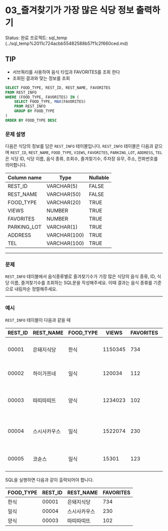 # 03_즐겨찾기가 가장 많은 식당 정보 출력하기

Status: 완료
프로젝트: sql_temp (../sql_temp%2011c724acbb55482588b57f1c2f660ced.md)

## TIP

- 서브쿼리를 사용하여 음식 타입과 FAVORITES를 조회 한다
- 조회된 결과와 맞는 정보를 조회

```sql
SELECT FOOD_TYPE, REST_ID, REST_NAME, FAVORITES
FROM REST_INFO
WHERE (FOOD_TYPE, FAVORITES) IN (
    SELECT FOOD_TYPE, MAX(FAVORITES)
    FROM REST_INFO
    GROUP BY FOOD_TYPE
)
ORDER BY FOOD_TYPE DESC
```

### **문제 설명**

다음은 식당의 정보를 담은 `REST_INFO` 테이블입니다. `REST_INFO` 테이블은 다음과 같으며 `REST_ID`, `REST_NAME`, `FOOD_TYPE`, `VIEWS`, `FAVORITES`, `PARKING_LOT`, `ADDRESS`, `TEL`은 식당 ID, 식당 이름, 음식 종류, 조회수, 즐겨찾기수, 주차장 유무, 주소, 전화번호를 의미합니다.

| Column name | Type | Nullable |
| --- | --- | --- |
| REST_ID | VARCHAR(5) | FALSE |
| REST_NAME | VARCHAR(50) | FALSE |
| FOOD_TYPE | VARCHAR(20) | TRUE |
| VIEWS | NUMBER | TRUE |
| FAVORITES | NUMBER | TRUE |
| PARKING_LOT | VARCHAR(1) | TRUE |
| ADDRESS | VARCHAR(100) | TRUE |
| TEL | VARCHAR(100) | TRUE |

---

### 문제

`REST_INFO` 테이블에서 음식종류별로 즐겨찾기수가 가장 많은 식당의 음식 종류, ID, 식당 이름, 즐겨찾기수를 조회하는 SQL문을 작성해주세요. 이때 결과는 음식 종류를 기준으로 내림차순 정렬해주세요.

---

### 예시

`REST_INFO` 테이블이 다음과 같을 때

| REST_ID | REST_NAME | FOOD_TYPE | VIEWS | FAVORITES | PARKING_LOT | ADDRESS | TEL |
| --- | --- | --- | --- | --- | --- | --- | --- |
| 00001 | 은돼지식당 | 한식 | 1150345 | 734 | N | 서울특별시 중구 다산로 149 | 010-4484-8751 |
| 00002 | 하이가쯔네 | 일식 | 120034 | 112 | N | 서울시 중구 신당동 375-21 | NULL |
| 00003 | 따띠따띠뜨 | 양식 | 1234023 | 102 | N | 서울시 강남구 신사동 627-3 1F | 02-6397-1023 |
| 00004 | 스시사카우스 | 일식 | 1522074 | 230 | N | 서울시 서울시 강남구 신사동 627-27 | 010-9394-2554 |
| 00005 | 코슌스 | 일식 | 15301 | 123 | N | 서울특별시 강남구 언주로153길 | 010-1315-8729 |

SQL을 실행하면 다음과 같이 출력되어야 합니다.

| FOOD_TYPE | REST_ID | REST_NAME | FAVORITES |
| --- | --- | --- | --- |
| 한식 | 00001 | 은돼지식당 | 734 |
| 일식 | 00004 | 스시사카우스 | 230 |
| 양식 | 00003 | 따띠따띠뜨 | 102 |